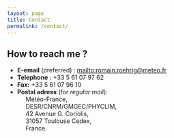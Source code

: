 ```yaml
---
layout: page
title: Contact
permalink: /contact/
---
```



## How to reach me ?
 - **E-email** (preferred) : <mailto:romain.roehrig@meteo.fr>
 - **Telephone** : +33  5 61 07 97 62
 - **Fax:**  +33  5 61 07 96 10
 - **Postal adress** (for *regular mail*):\
&nbsp;&nbsp;&nbsp;&nbsp; Météo-France,\
&nbsp;&nbsp;&nbsp;&nbsp; DESR/CNRM/GMGEC/PHYCLIM,\
&nbsp;&nbsp;&nbsp;&nbsp; 42 Avenue G. Coriolis,\
&nbsp;&nbsp;&nbsp;&nbsp; 31057 Toulouse Cedex,\
&nbsp;&nbsp;&nbsp;&nbsp; France


